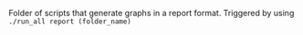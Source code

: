 Folder of scripts that generate graphs in a report format.  Triggered by using ```./run_all report (folder_name) ```
